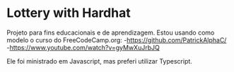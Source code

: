# Lottery with Hardhat 

Projeto para fins educacionais e de aprendizagem.
Estou usando como modelo o curso do FreeCodeCamp.org:
-https://github.com/PatrickAlphaC/
-https://www.youtube.com/watch?v=gyMwXuJrbJQ

Ele foi ministrado em Javascript, mas preferi utilizar Typescript.


